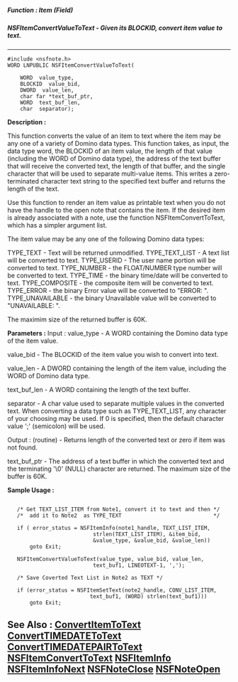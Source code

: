 ##### Function : Item (Field)
##### NSFItemConvertValueToText - Given its BLOCKID, convert item value to text.
---
```
#include <nsfnote.h>
WORD LNPUBLIC NSFItemConvertValueToText(

	WORD  value_type,
	BLOCKID  value_bid,
	DWORD  value_len,
	char far *text_buf_ptr,
	WORD  text_buf_len,
	char  separator);
```
**Description :**

This function converts the value of an item to text where the item may be any 
one of a variety of Domino data types. This function takes, as input, the data 
type word, the BLOCKID of an item value, the length of that value (including 
the WORD of Domino data type),  the address of the text buffer that will 
receive the converted text, the length of that buffer,  and the single 
character that will be used to separate multi-value items. This writes a 
zero-terminated character text string to the specified text buffer and returns 
the length of the text.

Use this function to render an item value as printable text when you do not 
have the handle to the open note that contains the item.  If the desired item 
is already associated with a note, use the function NSFItemConvertToText, which 
has a simpler argument list.

The item value may be any one of the following Domino data types: 

TYPE_TEXT - Text will be returned unmodified.
TYPE_TEXT_LIST - A text list will be converted to text.
TYPE_USERID - The user name portion will be converted to text.
TYPE_NUMBER - the FLOAT/NUMBER type number will be converted to text.
TYPE_TIME - the binary time/date will be converted to text.
	TYPE_COMPOSITE - the composite item will be converted to text.
TYPE_ERROR - the binary Error value will be converted to "ERROR: ".
TYPE_UNAVAILABLE - the binary Unavailable value will be converted to 
"UNAVAILABLE: ".

The maximim size of the returned buffer is 60K.

**Parameters :**
Input :
value_type  -  A WORD containing the Domino data type of the item value.

value_bid  -  The BLOCKID of the item value you wish to convert into text.

value_len  -  A DWORD containing the length of the item value, including the WORD of Domino data type.

text_buf_len  -  A WORD containing the length of the text buffer.

separator  -  A char value used to separate multiple values in the converted text.  When converting a data type such as TYPE_TEXT_LIST, any character of your choosing may be used.  If 0 is specified, then the default character value ';' (semicolon) will be used.

Output :
(routine)  -  Returns length of the converted text or zero if item was not found.


text_buf_ptr  -  The address of a text buffer in which the converted text and the terminating '\0' (NULL) character are returned. The maximum size of the buffer is 60K.


**Sample Usage :**
```

   /* Get TEXT_LIST_ITEM from Note1, convert it to text and then */
   /*  add it to Note2  as TYPE_TEXT                             */

   if ( error_status = NSFItemInfo(note1_handle, TEXT_LIST_ITEM,
                           strlen(TEXT_LIST_ITEM), &item_bid,
                           &value_type, &value_bid, &value_len))
       goto Exit;

   NSFItemConvertValueToText(value_type, value_bid, value_len,
                           text_buf1, LINEOTEXT-1, ',');

   /* Save Coverted Text List in Note2 as TEXT */

   if (error_status = NSFItemSetText(note2_handle, CONV_LIST_ITEM,
                          text_buf1, (WORD) strlen(text_buf1)))
       goto Exit;
```
**See Also :**
[ConvertItemToText](/reference/Func/ConvertItemToText)
[ConvertTIMEDATEToText](/reference/Func/ConvertTIMEDATEToText)
[ConvertTIMEDATEPAIRToText](/reference/Func/ConvertTIMEDATEPAIRToText)
[NSFItemConvertToText](/reference/Func/NSFItemConvertToText)
[NSFItemInfo](/reference/Func/NSFItemInfo)
[NSFItemInfoNext](/reference/Func/NSFItemInfoNext)
[NSFNoteClose](/reference/Func/NSFNoteClose)
[NSFNoteOpen](/reference/Func/NSFNoteOpen)
---
